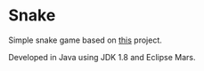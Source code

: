 # Snake
Simple snake game based on [this](https://github.com/Jaryt23/SnakeTutorial) project.

Developed in Java using JDK 1.8 and Eclipse Mars.
